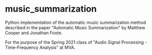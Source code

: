 # music_summarization

Python implementation of the automatic music summarization method described in the paper "Automatic Music Summarization" by Matthew Cooper and Jonathan Foote.

For the purpose of the Spring 2021 class of "Audio Signal Processing - Time-Frequency Analysis" at MVA.
